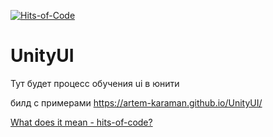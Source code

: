 [![Hits-of-Code](https://hitsofcode.com/github/artem-karaman/UnityUI)](https://hitsofcode.com/github/artem-karaman/UnityUI)

# UnityUI
Тут будет процесс обучения ui в юнити

билд с примерами
https://artem-karaman.github.io/UnityUI/

[What does it mean - hits-of-code?](https://www.yegor256.com/2014/11/14/hits-of-code.html)
